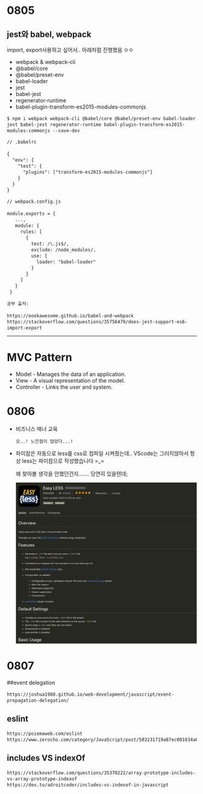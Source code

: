 # 0805

## jest와 babel, webpack



import, export사용하고 싶어서.. 아래처럼 진행했음 ㅇㅇ

- webpack & webpack-cli
- @babel/core
- @babel/preset-env
- babel-loader
- jest
- babel-jest
- regenerator-runtime
- babel-plugin-transform-es2015-modules-commonjs

```
$ npm i webpack webpack-cli @babel/core @babel/preset-env babel-loader jest babel-jest regenerator-runtime babel-plugin-transform-es2015-modules-commonjs --save-dev
```

```
// .babelrc

{
  "env": {
    "test": {
      "plugins": ["transform-es2015-modules-commonjs"]
    }
  }
}
```

```
// webpack.config.js

module.exports = {
   ...,
   module: {
     rules: [
       {
         test: /\.js$/,
         exclude: /node_modules/,
         use: {
           loader: "babel-loader"
         }
       }
     ]
   }
 }
```

```
공부 출처:

https://oookawesome.github.io/babel-and-webpack
https://stackoverflow.com/questions/35756479/does-jest-support-es6-import-export
```





---

# MVC Pattern

- Model - Manages the data of an application.
- View - A visual representation of the model.
- Controller - Links the user and system.



# 0806

- 비즈니스 매너 교육

  ```
  오..! 느낀점이 많았다...!
  ```

- 파이참은 자동으로 less를 css로 컴파일 시켜줬는데.. VScode는 그러지않아서 항상 less는 파이참으로 작성했습니다 =_=

  왜 찾아볼 생각을 안했던건지....... 당연히 있을텐데;

  ![easy less](../pic/easy_less.png)



# 0807

##event delegation

```
https://joshua1988.github.io/web-development/javascript/event-propagation-delegation/
```



## eslint

```
https://poiemaweb.com/eslint
https://www.zerocho.com/category/JavaScript/post/583231719a87ec001834a0f2
```



## includes VS indexOf

```
https://stackoverflow.com/questions/35370222/array-prototype-includes-vs-array-prototype-indexof
https://dev.to/adroitcoder/includes-vs-indexof-in-javascript
```

